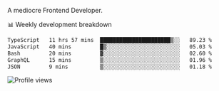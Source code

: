 A mediocre Frontend Developer.

📊 Weekly development breakdown
<!--START_SECTION:waka-->

```txt
TypeScript   11 hrs 57 mins  ██████████████████████▒░░   89.23 %
JavaScript   40 mins         █▒░░░░░░░░░░░░░░░░░░░░░░░   05.03 %
Bash         20 mins         ▓░░░░░░░░░░░░░░░░░░░░░░░░   02.60 %
GraphQL      15 mins         ▒░░░░░░░░░░░░░░░░░░░░░░░░   01.96 %
JSON         9 mins          ▒░░░░░░░░░░░░░░░░░░░░░░░░   01.18 %
```

<!--END_SECTION:waka-->

<img src="https://gpvc.arturio.dev/iqbalfasri" alt="Profile views"/>
